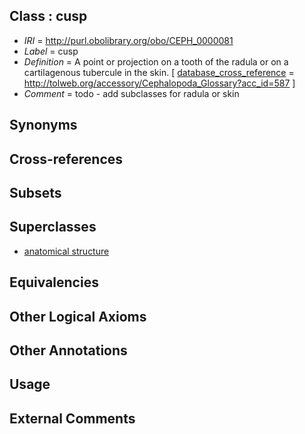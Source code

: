 
## Class : cusp

 * *IRI* = http://purl.obolibrary.org/obo/CEPH_0000081
 * *Label* = cusp
 * *Definition* = A point or projection on a tooth of the radula or on a cartilagenous tubercule in the skin. [ [database_cross_reference](../../ef/oboInOwl#hasDbXref.md) = http://tolweb.org/accessory/Cephalopoda_Glossary?acc_id=587 ]
 * *Comment* = todo - add subclasses for radula or skin

## Synonyms


## Cross-references


## Subsets


## Superclasses

 * [anatomical structure](../../UBERON/61/UBERON_0000061.md)

## Equivalencies


## Other Logical Axioms


## Other Annotations


## Usage


## External Comments

